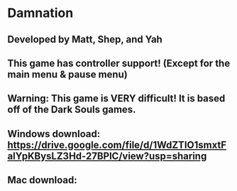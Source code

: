 # Damnation

## Developed by Matt, Shep, and Yah

## This game has controller support! (Except for the main menu & pause menu)

## Warning: This game is VERY difficult! It is based off of the Dark Souls games.

## Windows download: https://drive.google.com/file/d/1WdZTIO1smxtFalYpKBysLZ3Hd-27BPlC/view?usp=sharing

## Mac download:
